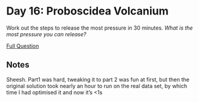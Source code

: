 # Day 16: Proboscidea Volcanium

Work out the steps to release the most pressure in 30 minutes. <em>What is the most pressure you can release?</em>

[Full Question](https://adventofcode.com/2022/day/16)

## Notes

Sheesh.
Part1 was hard, tweaking it to part 2 was fun at first, but then the original solution took nearly an hour to run on the real data set, by which time I had optimised it and now it’s <1s